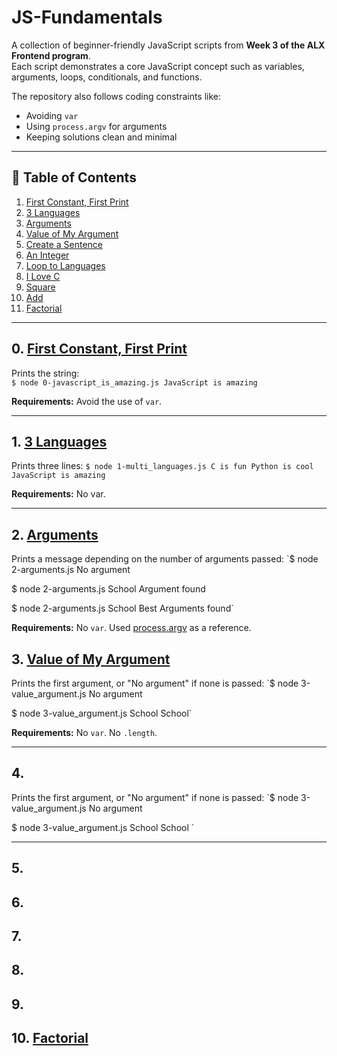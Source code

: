 # JS-Fundamentals  
A collection of beginner-friendly JavaScript scripts from **Week 3 of the ALX Frontend program**.  
Each script demonstrates a core JavaScript concept such as variables, arguments, loops, conditionals, and functions.  

The repository also follows coding constraints like:  
- Avoiding `var`  
- Using `process.argv` for arguments  
- Keeping solutions clean and minimal  

---

## 📑 Table of Contents  
1. [First Constant, First Print](#0-first-constant-first-print)  
2. [3 Languages](#1-3-languages)  
3. [Arguments](#2-arguments)  
4. [Value of My Argument](#3-value-of-my-argument)  
5. [Create a Sentence](#4-create-a-sentence)  
6. [An Integer](#5-an-integer)  
7. [Loop to Languages](#6-loop-to-languages)  
8. [I Love C](#7-i-love-c)  
9. [Square](#8-square)  
10. [Add](#9-add)  
11. [Factorial](#10-factorial)  

---

## 0. [First Constant, First Print](./0-javascript_is_amazing.js)  
Prints the string:  
`$ node 0-javascript_is_amazing.js
JavaScript is amazing`

**Requirements:**
Avoid the use of `var`.

---

## 1. [3 Languages](./1-multi_languages.js)
Prints three lines:
`$ node 1-multi_languages.js
C is fun
Python is cool
JavaScript is amazing`
 
**Requirements:**
No var.

---

## 2. [Arguments](./2-arguments.js)
Prints a message depending on the number of arguments passed:
`$ node 2-arguments.js
No argument

$ node 2-arguments.js School
Argument found

$ node 2-arguments.js School Best
Arguments found`

**Requirements:**
No `var`.
Used [process.argv](https://nodejs.org/api/process.html#process_process_argv) as a reference.

## 3. [Value of My Argument](./3-value_argument.js)
Prints the first argument, or "No argument" if none is passed:
`$ node 3-value_argument.js
No argument

$ node 3-value_argument.js School
School`

**Requirements:**
No `var`.
No `.length`.

---

## 4. [](./4-concat.js)
Prints the first argument, or "No argument" if none is passed:
`$ node 3-value_argument.js
No argument

$ node 3-value_argument.js School
School
`

---

## 5. [](./5-to_integer.js)
## 6. [](./6-multi_languages_loop.js)
## 7. [](./7-multi_c.js)
## 8. [](./8-square.js)
## 9. [](./9-add.js)
## 10. [Factorial](./10-factorial.js)
